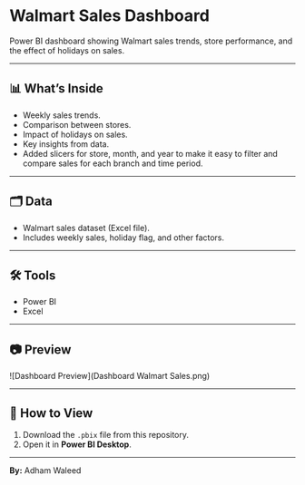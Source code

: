 # Walmart Sales Dashboard

Power BI dashboard showing Walmart sales trends, store performance, and the effect of holidays on sales.

---

## 📊 What’s Inside
- Weekly sales trends.
- Comparison between stores.
- Impact of holidays on sales.
- Key insights from data.
- Added slicers for store, month, and year to make it easy to filter and compare sales for each branch and time period.

---

## 🗂 Data
- Walmart sales dataset (Excel file).
- Includes weekly sales, holiday flag, and other factors.

---

## 🛠 Tools
- Power BI
- Excel

---

## 📷 Preview
![Dashboard Preview](Dashboard Walmart Sales.png)

---

## 🚀 How to View
1. Download the `.pbix` file from this repository.
2. Open it in **Power BI Desktop**.

---

**By:** Adham Waleed
